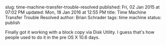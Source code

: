 slug: time-machine-transfer-trouble-resolved
published: Fri, 02 Jan 2015 at 07:02 PM
updated: Mon, 18 Jan 2016 at 12:55 PM
title: Time Machine Transfer Trouble Resolved
author: Brian Schrader
tags: time machine
status: publish

Finally got it working with a block copy via Disk Utility. I guess that's how people used to do it in the pre OS X 10.6 days. 

[1]: http://support.apple.com/en-us/HT202380
